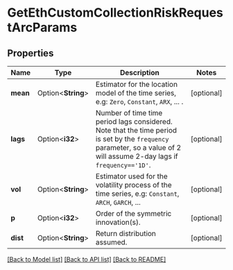 # GetEthCustomCollectionRiskRequestArcParams

## Properties

Name | Type | Description | Notes
------------ | ------------- | ------------- | -------------
**mean** | Option<**String**> | Estimator for the location model of the time series, e.g: `Zero`, `Constant`, `ARX`, ... . | [optional]
**lags** | Option<**i32**> | Number of time time period lags considered. Note that the time period is set by the `frequency` parameter, so a value of 2 will assume 2-day lags if `frequency=='1D'`. | [optional]
**vol** | Option<**String**> | Estimator used for the volatility process of the time series, e.g: `Constant`, `ARCH`, `GARCH`, ...  | [optional]
**p** | Option<**i32**> | Order of the symmetric innovation(s). | [optional]
**dist** | Option<**String**> | Return distribution assumed. | [optional]

[[Back to Model list]](../README.md#documentation-for-models) [[Back to API list]](../README.md#documentation-for-api-endpoints) [[Back to README]](../README.md)


